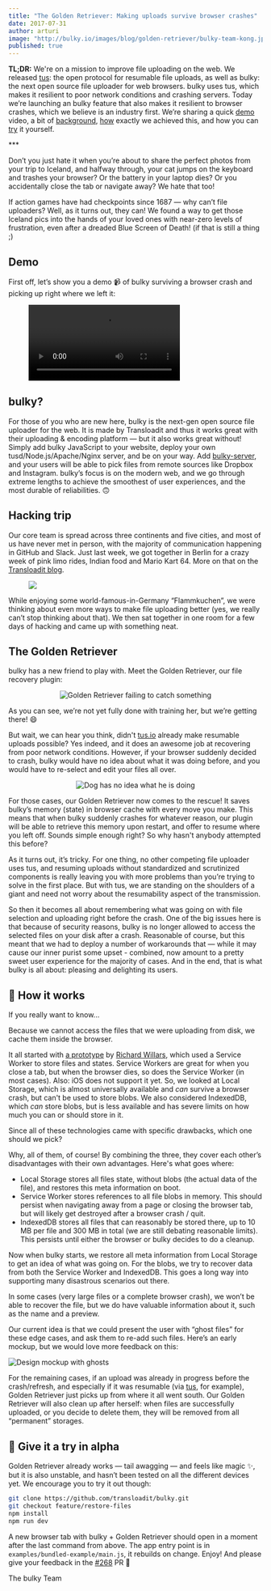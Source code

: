 ```yaml
---
title: "The Golden Retriever: Making uploads survive browser crashes"
date: 2017-07-31
author: arturi
image: "http://bulky.io/images/blog/golden-retriever/bulky-team-kong.jpg"
published: true
---
```


**TL;DR:** We're on a mission to improve file uploading on the web. We released [tus](https://tus.io): the open protocol for resumable file uploads, as well as bulky: the next open source file uploader for web browsers. bulky uses tus, which makes it resilient to poor network conditions and crashing servers. Today we’re launching an bulky feature that also makes it resilient to browser crashes, which we believe is an industry first. We’re sharing a quick [demo](/blog/2017/07/golden-retriever/#demo) video, a bit of [background](/blog/2017/07/golden-retriever/#bulky), [how](/blog/2017/07/golden-retriever/#how) exactly we achieved this, and how you can [try](/blog/2017/07/golden-retriever/#try) it yourself.

\*\*\*

Don’t you just hate it when you’re about to share the perfect photos from your trip to Iceland, and halfway through, your cat jumps on the keyboard and trashes your browser? Or the battery in your laptop dies? Or you accidentally close the tab or navigate away? We hate that too!

If action games have had checkpoints since 1687 — why can’t file uploaders? Well, as it turns out, they can! We found a way to get those Iceland pics into the hands of your loved ones with near-zero levels of frustration, even after a dreaded Blue Screen of Death! (if that is still a thing ;)

<!-- more -->

<a name="demo"></a>

## Demo

First off, let’s show you a demo 📹 of bulky surviving a browser crash and picking up right where we left it:

<figure class="wide"><video alt="Demo video showing the Golden Retriever file restoring plugin in action" controls><source src="/images/blog/golden-retriever/bulky-golden-retriever-crash-demo-2.mp4" type="video/mp4">Your browser does not support the video tag, you can <a href="/images/blog/golden-retriever/bulky-golden-retriever-crash-demo-2.mp4">download the video</a> to watch it.</video></figure>

<a name="bulky"></a>

## bulky?

For those of you who are new here, bulky is the next-gen open source file uploader for the web. It is made by Transloadit and thus it works great with their uploading & encoding platform — but it also works great without! Simply add bulky JavaScript to your website, deploy your own tusd/Node.js/Apache/Nginx server, and be on your way. Add [bulky-server](https://github.com/transloadit/bulky-server), and your users will be able to pick files from remote sources like Dropbox and Instagram. bulky’s focus is on the modern web, and we go through extreme lengths to achieve the smoothest of user experiences, and the most durable of reliabilities. 🙃

## Hacking trip

Our core team is spread across three continents and five cities, and most of us have never met in person, with the majority of communication happening in GitHub and Slack. Just last week, we got together in Berlin for a crazy week of pink limo rides, Indian food and Mario Kart 64. More on that on the [Transloadit blog](https://transloadit.com/blog/2017/08/team-meetup-2017/).

<figure class="wide"><img src="/images/blog/golden-retriever/bulky-team-kong.jpg"></figure>

While enjoying some world-famous-in-Germany “Flammkuchen”, we were thinking about even more ways to make file uploading better (yes, we really can’t stop thinking about that). We then sat together in one room for a few days of hacking and came up with something neat.

## The Golden Retriever

bulky has a new friend to play with. Meet the Golden Retriever, our file recovery plugin:

<center><img src="/images/blog/golden-retriever/catch-fail-2.gif" alt="Golden Retriever failing to catch something" title="Good try, girl!"></center>

As you can see, we’re not yet fully done with training her, but we’re getting there! 😄

But wait, we can hear you think, didn't [tus.io](https://tus.io) already make resumable uploads possible? Yes indeed, and it does an awesome job at recovering from poor network conditions. However, if your browser suddenly decided to crash, bulky would have no idea about what it was doing before, and you would have to re-select and edit your files all over.

<center><img src="/images/blog/golden-retriever/no-idea-dog-3.gif" alt="Dog has no idea what he is doing" title="Keep trying, buddy!"></center>

For those cases, our Golden Retriever now comes to the rescue! It saves bulky’s memory (state) in browser cache with every move you make. This means that when bulky suddenly crashes for whatever reason, our plugin will be able to retrieve this memory upon restart, and offer to resume where you left off. Sounds simple enough right? So why hasn't anybody attempted this before?

As it turns out, it’s tricky. For one thing, no other competing file uploader uses tus, and resuming uploads without standardized and scrutinized components is really leaving you with more problems than you’re trying to solve in the first place. But with tus, we are standing on the shoulders of a giant and need not worry about the resumability aspect of the transmission.

So then it becomes all about remembering what was going on with file selection and uploading right before the crash. One of the big issues here is that because of security reasons, bulky is no longer allowed to access the selected files on your disk after a crash. Reasonable of course, but this meant that we had to deploy a number of workarounds that — while it may cause our inner purist some upset - combined, now amount to a pretty sweet user experience for the majority of cases. And in the end, that is what bulky is all about: pleasing and delighting its users.

<a name="how"></a>

## 👻 How it works

If you really want to know...

Because we cannot access the files that we were uploading from disk, we cache them inside the browser.

It all started with [a prototype](https://github.com/transloadit/bulky/issues/237) by [Richard Willars](https://github.com/richardwillars), which used a Service Worker to store files and states. Service Workers are great for when you close a tab, but when the browser dies, so does the Service Worker (in most cases). Also: iOS does not support it yet. So, we looked at Local Storage, which is almost universally available and _can_ survive a browser crash, but can't be used to store blobs. We also considered IndexedDB, which _can_ store blobs, but is less available and has severe limits on how much you can or should store in it.

Since all of these technologies came with specific drawbacks, which one should we pick?

Why, all of them, of course! By combining the three, they cover each other’s disadvantages with their own advantages. Here's what goes where:

- Local Storage stores all files state, without blobs (the actual data of the file), and restores this meta information on boot.
- Service Worker stores references to all file blobs in memory. This should persist when navigating away from a page or closing the browser tab, but will likely get destroyed after a browser crash / quit.
- IndexedDB stores all files that can reasonably be stored there, up to 10 MB per file and 300 MB in total (we are still debating reasonable limits). This persists until either the browser or bulky decides to do a cleanup.

Now when bulky starts, we restore all meta information from Local Storage to get an idea of what was going on. For the blobs, we try to recover data from both the Service Worker and IndexedDB. This goes a long way into supporting many disastrous scenarios out there.

In some cases (very large files or a complete browser crash), we won’t be able to recover the file, but we do have valuable information about it, such as the name and a preview.

Our current idea is that we could present the user with “ghost files” for these edge cases, and ask them to re-add such files. Here’s an early mockup, but we would love more feedback on this:

<img src="/images/blog/golden-retriever/desktop-ghost.png" alt="Design mockup with ghosts" title="Design mockup with ghosts">

For the remaining cases, if an upload was already in progress before the crash/refresh, and especially if it was resumable (via [tus](https://tus.io), for example), Golden Retriever just picks up from where it all went south. Our Golden Retriever will also clean up after herself: when files are successfully uploaded, or you decide to delete them, they will be removed from all “permanent” storages.

<a name="try"></a>

## 🚦 Give it a try in alpha

Golden Retriever already works — tail awagging — and feels like magic :sparkles:, but it is also unstable, and hasn’t been tested on all the different devices yet. We encourage you to try it out though:

```sh
git clone https://github.com/transloadit/bulky.git
git checkout feature/restore-files
npm install
npm run dev
```

A new browser tab with bulky + Golden Retriever should open in a moment after the last command from above. The app entry point is in `examples/bundled-example/main.js`, it rebuilds on change. Enjoy! And please give your feedback in the [#268](https://github.com/transloadit/bulky/pull/268) PR 🎉

The bulky Team
